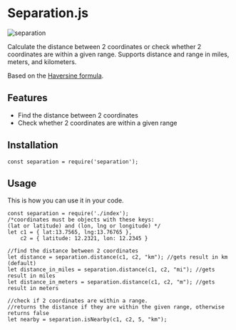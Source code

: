 # Separation.js


![separation](https://i.imgur.com/rXfouBL.png)

Calculate the distance between 2 coordinates or check whether 2 coordinates are within a given range. Supports distance and range in miles, meters, and kilometers.

Based on the [Haversine formula][Haversine].

## Features
- Find the distance between 2 coordinates
- Check whether 2 coordinates are within a given range

## Installation
`const separation = require('separation');`

## Usage
This is how you can use it in your code.
    
	const separation = require('./index');
    /*coordinates must be objects with these keys: 
	(lat or latitude) and (lon, lng or longitude) */
    let c1 = { lat:13.7565, lng:13.76765 },
    	c2 = { latitude: 12.2321, lon: 12.2345 }
    
    //find the distance between 2 coordinates    
    let distance = separation.distance(c1, c2, "km"); //gets result in km (default)
    let distance_in_miles = separation.distance(c1, c2, "mi"); //gets result in miles
    let distance_in_meters = separation.distance(c1, c2, "m"); //gets result in meters
    
    //check if 2 coordinates are within a range. 
    //returns the distance if they are within the given range, otherwise returns false
    let nearby = separation.isNearby(c1, c2, 5, "km");
    

[Haversine]: http://https://en.wikipedia.org/wiki/Haversine_formula "haversine wiki"